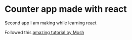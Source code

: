 # Counter app made with react

Second app I am making while learning react

Followed this [amazing tutorial by Mosh](https://www.youtube.com/watch?v=Ke90Tje7VS0)
